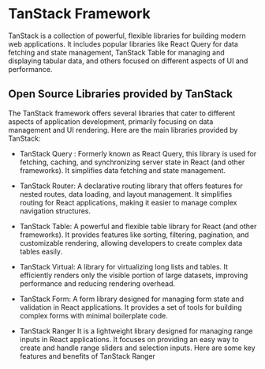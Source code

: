 # TanStack Framework
TanStack is a collection of powerful, flexible libraries for building modern web applications. It includes popular libraries like React Query for data fetching and state management, TanStack Table for managing and displaying tabular data, and others focused on different aspects of UI and performance.

## Open Source Libraries provided by TanStack

The TanStack framework offers several libraries that cater to different aspects of application development, primarily focusing on data management and UI rendering. Here are the main libraries provided by TanStack:

- TanStack Query :  Formerly known as React Query, this library is used for fetching, caching, and synchronizing server state in React (and other frameworks). It simplifies data fetching and state management.

- TanStack Router:
A declarative routing library that offers features for nested routes, data loading, and layout management. It simplifies routing for React applications, making it easier to manage complex navigation structures.

- TanStack Table:
A powerful and flexible table library for React (and other frameworks). It provides features like sorting, filtering, pagination, and customizable rendering, allowing developers to create complex data tables easily.

- TanStack Virtual:
A library for virtualizing long lists and tables. It efficiently renders only the visible portion of large datasets, improving performance and reducing rendering overhead.

- TanStack Form:
A form library designed for managing form state and validation in React applications. It provides a set of tools for building complex forms with minimal boilerplate code.

- TanStack Ranger
It is a lightweight library designed for managing range inputs in React applications. It focuses on providing an easy way to create and handle range sliders and selection inputs. Here are some key features and benefits of TanStack Ranger
